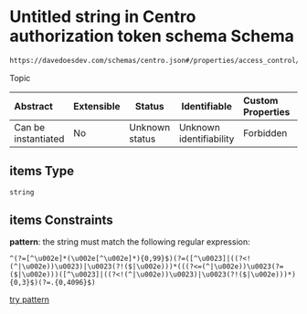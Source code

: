 # Untitled string in Centro authorization token schema Schema

```txt
https://davedoesdev.com/schemas/centro.json#/properties/access_control/properties/publish/properties/allow/items
```

Topic


| Abstract            | Extensible | Status         | Identifiable            | Custom Properties | Additional Properties | Access Restrictions | Defined In                                                                                  |
| :------------------ | ---------- | -------------- | ----------------------- | :---------------- | --------------------- | ------------------- | ------------------------------------------------------------------------------------------- |
| Can be instantiated | No         | Unknown status | Unknown identifiability | Forbidden         | Allowed               | none                | [default_authz_token.schema.json\*](default_authz_token.schema.json "open original schema") |

## items Type

`string`

## items Constraints

**pattern**: the string must match the following regular expression: 

```regexp
^(?=[^\u002e]*(\u002e[^\u002e]*){0,99}$)(?=([^\u0023]|((?<!(^|\u002e))\u0023)|\u0023(?!($|\u002e)))*(((?<=(^|\u002e))\u0023(?=($|\u002e)))([^\u0023]|((?<!(^|\u002e))\u0023)|\u0023(?!($|\u002e)))*){0,3}$)(?=.{0,4096}$)
```

[try pattern](https://regexr.com/?expression=%5E(%3F%3D%5B%5E%5Cu002e%5D*(%5Cu002e%5B%5E%5Cu002e%5D*)%7B0%2C99%7D%24)(%3F%3D(%5B%5E%5Cu0023%5D%7C((%3F%3C!(%5E%7C%5Cu002e))%5Cu0023)%7C%5Cu0023(%3F!(%24%7C%5Cu002e)))*(((%3F%3C%3D(%5E%7C%5Cu002e))%5Cu0023(%3F%3D(%24%7C%5Cu002e)))(%5B%5E%5Cu0023%5D%7C((%3F%3C!(%5E%7C%5Cu002e))%5Cu0023)%7C%5Cu0023(%3F!(%24%7C%5Cu002e)))*)%7B0%2C3%7D%24)(%3F%3D.%7B0%2C4096%7D%24) "try regular expression with regexr.com")
